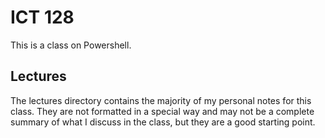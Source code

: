 # ICT 128

This is a class on Powershell.

## Lectures

The lectures directory contains the majority of my personal notes for this class.
They are not formatted in a special way and may not be a complete summary of what
I discuss in the class, but they are a good starting point.